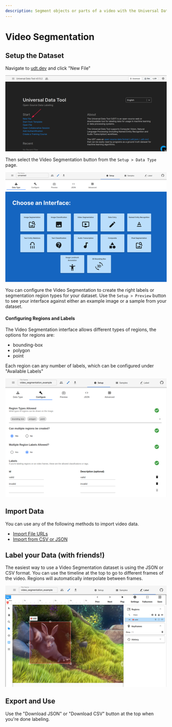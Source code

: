 ```yaml
---
description: Segment objects or parts of a video with the Universal Data Tool
---
```


# Video Segmentation

## Setup the Dataset

Navigate to [udt.dev](https://udt.dev) and click "New File"

![Click &quot;New File&quot; on udt.dev](../.gitbook/assets/image%20%2815%29.png)

Then select the Video Segmentation button from the `Setup > Data Type` page.

![](../.gitbook/assets/image%20%2822%29.png)

You can configure the Video Segmentation to create the right labels or segmentation region types for your dataset. Use the `Setup > Preview` button to see your interface against either an example image or a sample from your dataset.

#### Configuring Regions and Labels

The Video Segmentation interface allows different types of regions, the options for regions are:

* bounding-box
* polygon
* point

Each region can any number of labels, which can be configured under "Available Labels"

![Configure Video Segmentation Interface](../.gitbook/assets/image%20%2857%29.png)

## Import Data

You can use any of the following methods to import video data.

* [Import File URLs](../importing-data/import-file-urls.md)
* [Import from CSV or JSON](../importing-data/import-from-csv-or-json.md)

## Label your Data \(with friends!\)

The easiest way to use a Video Segmentation dataset is using the JSON or CSV format. You can use the timeline at the top to go to different frames of the video. Regions will automatically interpolate between frames.

![](../.gitbook/assets/image%20%2868%29.png)



## Export and Use

Use the "Download JSON" or "Download CSV" button at the top when you're done labeling.



